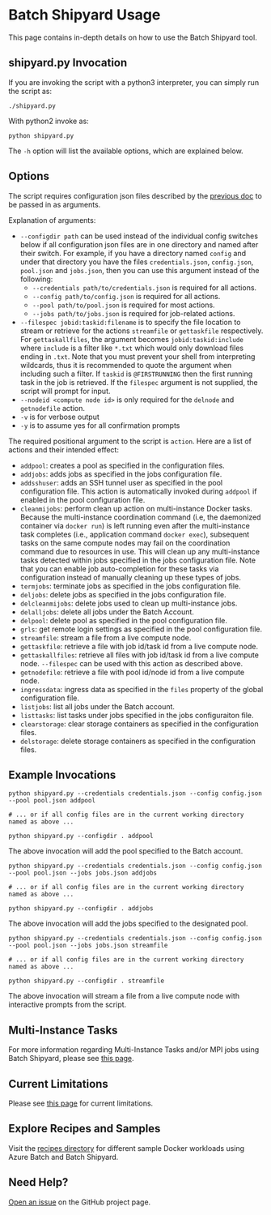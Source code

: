 # Batch Shipyard Usage
This page contains in-depth details on how to use the Batch Shipyard tool.

## shipyard.py Invocation
If you are invoking the script with a python3 interpreter, you can simply
run the script as:

```
./shipyard.py
```

With python2 invoke as:
```
python shipyard.py
```

The `-h` option will list the available options, which are explained below.

## Options
The script requires configuration json files described by the
[previous doc](10-batch-shipyard-configuration.md) to be passed in as
arguments.

Explanation of arguments:
* `--configdir path` can be used instead of the individual config switches
below if all configuration json files are in one directory and named after
their switch. For example, if you have a directory named `config` and under
that directory you have the files `credentials.json`, `config.json`,
`pool.json` and `jobs.json`, then you can use this argument instead of the
following:
  * `--credentials path/to/credentials.json` is required for all actions.
  * `--config path/to/config.json` is required for all actions.
  * `--pool path/to/pool.json` is required for most actions.
  * `--jobs path/to/jobs.json` is required for job-related actions.
* `--filespec jobid:taskid:filename` is to specify the file location to
stream or retrieve for the actions `streamfile` or `gettaskfile` respectively.
For `gettaskallfiles`, the argument becomes `jobid:taskid:include` where
`include` is a filter like `*.txt` which would only download files ending in
`.txt`. Note that you must prevent your shell from interpreting wildcards,
thus it is recommended to quote the argument when including such a filter.
If `taskid` is `@FIRSTRUNNING` then the first running task in the job is
retrieved. If the `filespec` argument is not supplied, the script will prompt
for input.
* `--nodeid <compute node id>` is only required for the `delnode` and
`getnodefile` action.
* `-v` is for verbose output
* `-y` is to assume yes for all confirmation prompts

The required positional argument to the script is `action`. Here are a list
of actions and their intended effect:
* `addpool`: creates a pool as specified in the configuration files.
* `addjobs`: adds jobs as specified in the jobs configuration file.
* `addsshuser`: adds an SSH tunnel user as specified in the pool configuration
file. This action is automatically invoked during `addpool` if enabled in the
pool configuration file.
* `cleanmijobs`: perform clean up action on multi-instance Docker tasks.
Because the multi-instance coordination command (i.e, the daemonized
container via `docker run`) is left running even after the multi-instance
task completes (i.e., application command `docker exec`), subsequent tasks
on the same compute nodes may fail on the coordination command due to
resources in use. This will clean up any multi-instance tasks detected within
jobs specified in the jobs configuration file. Note that you can enable
job auto-completion for these tasks via configuration instead of manually
cleaning up these types of jobs.
* `termjobs`: terminate jobs as specified in the jobs configuration file.
* `deljobs`: delete jobs as specified in the jobs configuration file.
* `delcleanmijobs`: delete jobs used to clean up multi-instance jobs.
* `delalljobs`: delete all jobs under the Batch Account.
* `delpool`: delete pool as specified in the pool configuration file.
* `grls`: get remote login settings as specified in the pool configuration
file.
* `streamfile`: stream a file from a live compute node.
* `gettaskfile`: retrieve a file with job id/task id from a live compute node.
* `gettaskallfiles`: retrieve all files with job id/task id from a live
compute node. `--filespec` can be used with this action as described above.
* `getnodefile`: retrieve a file with pool id/node id from a live compute node.
* `ingressdata`: ingress data as specified in the `files` property of the
global configuration file.
* `listjobs`: list all jobs under the Batch account.
* `listtasks`: list tasks under jobs specified in the jobs configuraiton file.
* `clearstorage`: clear storage containers as specified in the configuration
files.
* `delstorage`: delete storage containers as specified in the configuration
files.

## Example Invocations
```shell
python shipyard.py --credentials credentials.json --config config.json --pool pool.json addpool

# ... or if all config files are in the current working directory named as above ...

python shipyard.py --configdir . addpool
```
The above invocation will add the pool specified to the Batch account.

```shell
python shipyard.py --credentials credentials.json --config config.json --pool pool.json --jobs jobs.json addjobs

# ... or if all config files are in the current working directory named as above ...

python shipyard.py --configdir . addjobs
```
The above invocation will add the jobs specified to the designated pool.

```shell
python shipyard.py --credentials credentials.json --config config.json --pool pool.json --jobs jobs.json streamfile

# ... or if all config files are in the current working directory named as above ...

python shipyard.py --configdir . streamfile
```
The above invocation will stream a file from a live compute node with
interactive prompts from the script.

## Multi-Instance Tasks
For more information regarding Multi-Instance Tasks and/or MPI jobs using
Batch Shipyard, please see [this page](80-batch-shipyard-multi-instance-tasks.md).

## Current Limitations
Please see [this page](99-current-limitations.md) for current limitations.

## Explore Recipes and Samples
Visit the [recipes directory](../recipes) for different sample Docker
workloads using Azure Batch and Batch Shipyard.

## Need Help?
[Open an issue](https://github.com/Azure/batch-shipyard/issues) on the GitHub
project page.
